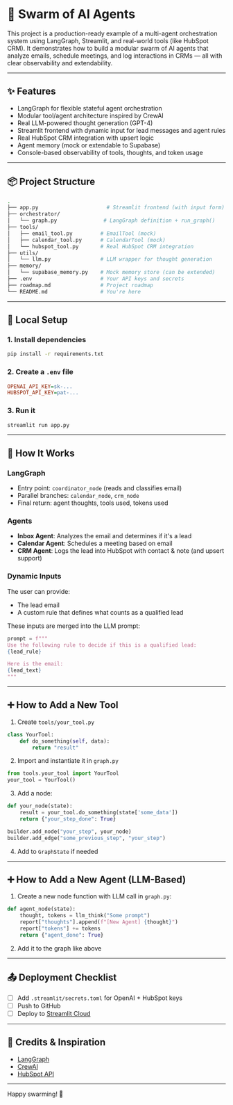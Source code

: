 # 🧠 Swarm of AI Agents

This project is a production-ready example of a multi-agent orchestration system using LangGraph, Streamlit, and real-world tools (like HubSpot CRM). It demonstrates how to build a modular swarm of AI agents that analyze emails, schedule meetings, and log interactions in CRMs — all with clear observability and extendability.

---

## ✨ Features
- LangGraph for flexible stateful agent orchestration
- Modular tool/agent architecture inspired by CrewAI
- Real LLM-powered thought generation (GPT-4)
- Streamlit frontend with dynamic input for lead messages and agent rules
- Real HubSpot CRM integration with upsert logic
- Agent memory (mock or extendable to Supabase)
- Console-based observability of tools, thoughts, and token usage

---

## 📦 Project Structure

```bash
.
├── app.py                      # Streamlit frontend (with input form)
├── orchestrator/
│   └── graph.py               # LangGraph definition + run_graph()
├── tools/
│   ├── email_tool.py         # EmailTool (mock)
│   ├── calendar_tool.py      # CalendarTool (mock)
│   └── hubspot_tool.py       # Real HubSpot CRM integration
├── utils/
│   └── llm.py                # LLM wrapper for thought generation
├── memory/
│   └── supabase_memory.py    # Mock memory store (can be extended)
├── .env                      # Your API keys and secrets
├── roadmap.md                # Project roadmap
└── README.md                 # You're here
```

---

## 🧪 Local Setup

### 1. Install dependencies
```bash
pip install -r requirements.txt
```

### 2. Create a `.env` file
```ini
OPENAI_API_KEY=sk-...
HUBSPOT_API_KEY=pat-...
```

### 3. Run it
```bash
streamlit run app.py
```

---

## 🧠 How It Works

### LangGraph
- Entry point: `coordinator_node` (reads and classifies email)
- Parallel branches: `calendar_node`, `crm_node`
- Final return: agent thoughts, tools used, tokens used

### Agents
- **Inbox Agent**: Analyzes the email and determines if it's a lead
- **Calendar Agent**: Schedules a meeting based on email
- **CRM Agent**: Logs the lead into HubSpot with contact & note (and upsert support)

### Dynamic Inputs
The user can provide:
- The lead email
- A custom rule that defines what counts as a qualified lead

These inputs are merged into the LLM prompt:
```python
prompt = f"""
Use the following rule to decide if this is a qualified lead:
{lead_rule}

Here is the email:
{lead_text}
"""
```

---

## ➕ How to Add a New Tool

1. Create `tools/your_tool.py`
```python
class YourTool:
    def do_something(self, data):
        return "result"
```

2. Import and instantiate it in `graph.py`
```python
from tools.your_tool import YourTool
your_tool = YourTool()
```

3. Add a node:
```python
def your_node(state):
    result = your_tool.do_something(state['some_data'])
    return {"your_step_done": True}

builder.add_node("your_step", your_node)
builder.add_edge("some_previous_step", "your_step")
```

4. Add to `GraphState` if needed

---

## ➕ How to Add a New Agent (LLM-Based)

1. Create a new node function with LLM call in `graph.py`:
```python
def agent_node(state):
    thought, tokens = llm_think("Some prompt")
    report["thoughts"].append(f"[New Agent] {thought}")
    report["tokens"] += tokens
    return {"agent_done": True}
```

2. Add it to the graph like above

---

## 📤 Deployment Checklist
- [ ] Add `.streamlit/secrets.toml` for OpenAI + HubSpot keys
- [ ] Push to GitHub
- [ ] Deploy to [Streamlit Cloud](https://streamlit.io/cloud)

---

## 🧠 Credits & Inspiration
- [LangGraph](https://github.com/langchain-ai/langgraph)
- [CrewAI](https://github.com/joaomdmoura/crewAI)
- [HubSpot API](https://developers.hubspot.com/docs/api/crm/)

---

Happy swarming! 🤖